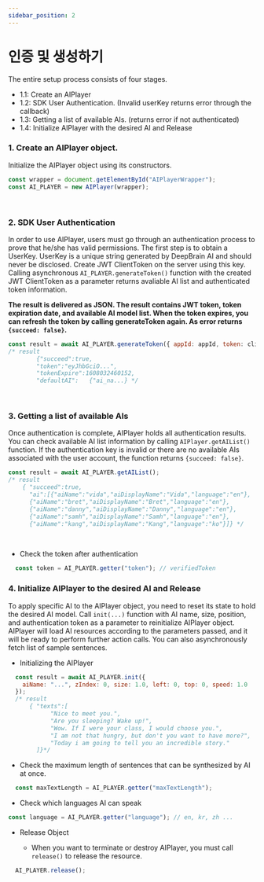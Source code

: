 ```yaml
---
sidebar_position: 2
---
```


# 인증 및 생성하기

The entire setup process consists of four stages.

- 1.1: Create an AIPlayer
- 1.2: SDK User Authentication. (Invalid userKey returns error through the callback)
- 1.3: Getting a list of available AIs. (returns error if not authenticated)
- 1.4: Initialize AIPlayer with the desired AI and Release

### 1. Create an AIPlayer object.

Initialize the AIPlayer object using its constructors.

```javascript
const wrapper = document.getElementById("AIPlayerWrapper");
const AI_PLAYER = new AIPlayer(wrapper);
```

<br/>


### 2. SDK User Authentication

In order to use AIPlayer, users must go through an authentication process to prove that he/she has valid permissions. The first step is to obtain a UserKey. UserKey is a unique string generated by DeepBrain AI and should never be disclosed. Create JWT ClientToken on the server using this key. Calling asynchronous `AI_PLAYER.generateToken()` function with the created JWT ClientToken as a parameter returns avaliable AI list and authenticated token information.

**The result is delivered as JSON. The result contains JWT token, token expiration date, and available AI model list. When the token expires, you can refresh the token by calling generateToken again. As error returns `{succeed: false}`.**

```javascript
const result = await AI_PLAYER.generateToken({ appId: appId, token: clientToken });
/* result
		{"succeed":true,
		"token":"eyJhbGciO...",
		"tokenExpire":1608032460152,
		"defaultAI":   {"ai_na...} */
```

<br/>


### 3. Getting a list of available AIs

Once authentication is complete, AIPlayer holds all authentication results. You can check available AI list information by calling `AIPlayer.getAIList()` function. If the authentication key is invalid or there are no available AIs associated with the user account, the function returns `{succeed: false}`.

```javascript
const result = await AI_PLAYER.getAIList();
/* result
    { "succeed":true,
      "ai":[{"aiName":"vida","aiDisplayName":"Vida","language":"en"},
      {"aiName":"bret","aiDisplayName":"Bret","language":"en"},
      {"aiName":"danny","aiDisplayName":"Danny","language":"en"},
      {"aiName":"samh","aiDisplayName":"Samh","language":"en"},
      {"aiName":"kang","aiDisplayName":"Kang","language":"ko"}]} */
```

<br/>


- Check the token after authentication

```javascript
  const token = AI_PLAYER.getter("token"); // verifiedToken
```

### 4. Initialize AIPlayer to the desired AI and Release

To apply specific AI to the AIPlayer object, you need to reset its state to hold the desired AI model. Call `init(...)` function with AI name, size, position, and authentication token as a parameter to reinitialize AIPlayer object. AIPlayer will load AI resources according to the parameters passed, and it will be ready to perform further action calls. You can also asynchronously fetch list of sample sentences.

- Initializing the AIPlayer

```javascript
  const result = await AI_PLAYER.init({
    aiName: "...", zIndex: 0, size: 1.0, left: 0, top: 0, speed: 1.0
  });
  /* result
      { "texts":[
            "Nice to meet you.",
            "Are you sleeping? Wake up!",
            "Wow. If I were your class, I would choose you.",
            "I am not that hungry, but don't you want to have more?",
            "Today i am going to tell you an incredible story."
        ]}*/
```

- Check the maximum length of sentences that can be synthesized by AI at once.

```javascript
  const maxTextLength = AI_PLAYER.getter("maxTextLength");
```

- Check which languages AI can speak

```javascript
const language = AI_PLAYER.getter("language"); // en, kr, zh ...
```

- Release Object

  - When you want to terminate or destroy AIPlayer, you must call `release()` to release the resource.

```javascript
  AI_PLAYER.release();
```
